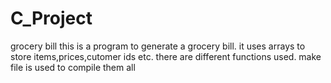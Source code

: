 # C_Project
grocery bill
this is a program to generate a grocery bill.
it uses arrays to store items,prices,cutomer ids etc.
there are different functions used. 
make file is used to compile them all
